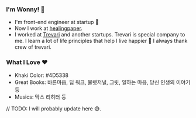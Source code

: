 ### I'm Wonny! 👋

- I'm front-end engineer at startup 🚀
- Now I work at [healingpaper](http://www.healingpaper.com/).
- I worked at [Trevari](https://trevari.co.kr/) and another startups. Trevari is special company to me. I learn a lot of life principles that help I live happier 🥰 I always thank crew of trevari.

### What I Love ❤️

- Khaki Color: #4D5338
- Great Books: 바른마음, 딥 워크, 불렛저널, 그릿, 일하는 마음, 당신 인생의 이야기 등
- Musics: 막스 리히터 등

// TODO: I will probably update here 😅.

<!--
**wonny-log/wonny-log** is a ✨ _special_ ✨ repository because its `README.md` (this file) appears on your GitHub profile.

Here are some ideas to get you started:

- 🔭 I’m currently working on ...
- 🌱 I’m currently learning ...
- 👯 I’m looking to collaborate on ...
- 🤔 I’m looking for help with ...
- 💬 Ask me about ...
- 📫 How to reach me: ...
- 😄 Pronouns: ...
- ⚡ Fun fact: ...
-->
